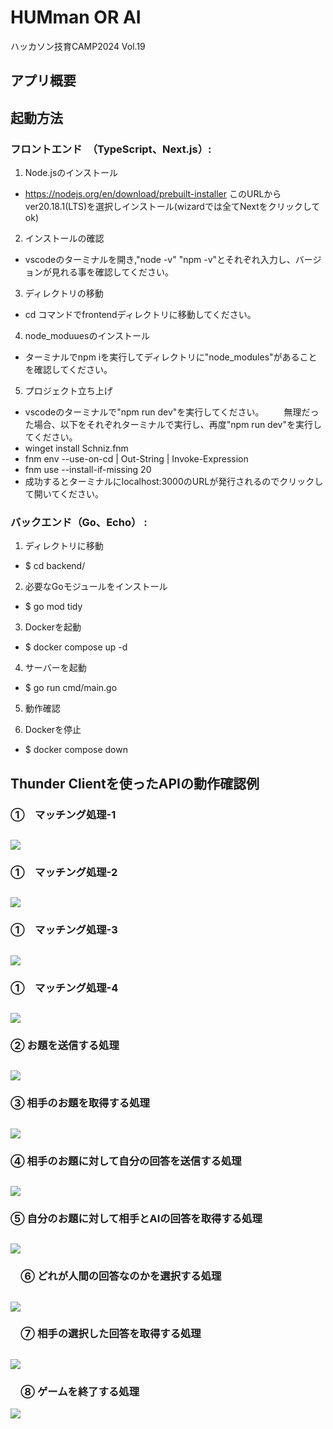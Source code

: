 # HUMman OR AI
ハッカソン技育CAMP2024 Vol.19

## アプリ概要

## 起動方法

### フロントエンド　（TypeScript、Next.js）:
1. Node.jsのインストール 
- https://nodejs.org/en/download/prebuilt-installer
   このURLからver20.18.1(LTS)を選択しインストール(wizardでは全てNextをクリックしてok)


2. インストールの確認
- vscodeのターミナルを開き,"node -v" "npm -v"とそれぞれ入力し、バージョンが見れる事を確認してください。

3. ディレクトリの移動
- cd コマンドでfrontendディレクトリに移動してください。

4. node_moduuesのインストール
- ターミナルでnpm iを実行してディレクトリに"node_modules"があることを確認してください。

5. プロジェクト立ち上げ
- vscodeのターミナルで"npm run dev"を実行してください。
　　無理だった場合、以下をそれぞれターミナルで実行し、再度"npm run dev"を実行してください。
- winget install Schniz.fnm
- fnm env --use-on-cd | Out-String | Invoke-Expression
- fnm use --install-if-missing 20
- 成功するとターミナルにlocalhost:3000のURLが発行されるのでクリックして開いてください。

### バックエンド（Go、Echo） :

1. ディレクトリに移動                　
- $ cd backend/ 

2. 必要なGoモジュールをインストール
- $ go mod tidy 

3. Dockerを起動
- $ docker compose up -d 

4. サーバーを起動
- $ go run cmd/main.go 

5. 動作確認

6. Dockerを停止
- $ docker compose down

## Thunder Clientを使ったAPIの動作確認例
### ①　マッチング処理-1
![](./api_images/1_1.png)
---
### ①　マッチング処理-2
![](./api_images/1_2.png)
---
### ①　マッチング処理-3
![](./api_images/1_3.png)
---
### ①　マッチング処理-4
![](./api_images/1_4.png)
---
### ② お題を送信する処理
![](./api_images/2.png)
---
### ③ 相手のお題を取得する処理
![](./api_images/3.png)
---
### ④ 相手のお題に対して自分の回答を送信する処理
![](./api_images/4.png)
---
### ⑤ 自分のお題に対して相手とAIの回答を取得する処理
![](./api_images/5.png)
---
### 　⑥ どれが人間の回答なのかを選択する処理
![](./api_images/6.png)
---
### 　⑦ 相手の選択した回答を取得する処理
![](./api_images/7.png)
---
### 　⑧ ゲームを終了する処理
![](./api_images/8.png)

